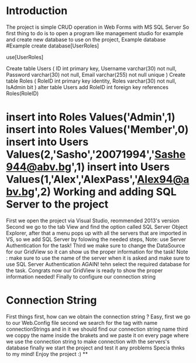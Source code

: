 Introduction
=============
The project is simple CRUD operation in Web Forms with MS SQL Server
 So first thing to do is to open a program like management studio for example and  create new database to use on the project, Example database
 #Example 
 create database[UserRoles]

use[UserRoles]

Create table Users
(
ID int primary key,
Username varchar(30) not null,
Password varchar(30) not null,
Email varchar(255) not null unique
)
Create table Roles
(
RoleID int primary key identity,
Roles varchar(30) not null,
IsAdmin bit
)
alter table Users
add RoleID int foreign key
 references Roles(RoleID)

 insert into Roles
 Values('Admin',1)
 insert into Roles
 Values('Member',0)
 insert into Users
 Values(2,'Sasho','20071994','Sashe944@abv.bg',1)
  insert into Users
 Values(1,'Alex','AlexPass','Alex94@abv.bg',2)
  Working and adding SQL Server to the project
 ==============================================
 First we open the project via Visual Studio, reommended 2013's version
 Second we go to the tab View and find the option called SQL Server Object Explorer, after that a menu pops up with all the servers that are imported in VS,
 so we add SQL Server by folowing the needed steps, Note: use Server Authentication for the task! 
 Third we make sure to change the DataSource for our GridView so it can show us the proper information for the task! Note : make sure to use the name of the server when it is asked and make sure to use SQL Server Authentication AGAIN!
 tehn select the required database for the task. Congrats now our GridView is ready to show the proper information needed! Finally to configure our connection string
 # Connection String
 First things first, how can we obtain the connection string ? Easy,
 first we go to our Web.Config file 
 second we search for the tag with name connectionStrings and in it we should find our connection string name
 third we coppy the name inside the brakets and we paste it on every page where we use the connection string to make connection with the servers's database
 finally we start the project and test it any problems
 Specia thnks to my mind! Enjoy the project :) **
